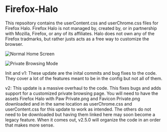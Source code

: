 # Firefox-Halo
This repsoitory contains the userContent.css and userChrome.css files for Firefox Halo. Firefox Halo is not managed by, created by, or in partnership with Mozilla, Firefox, or any of its affiliates. Halo does not own any of the Firefox tradmarks, but rather justs acts as a free way to customize the browser.

![Normal Home Screen](https://raw.githubusercontent.com/seirin-blu/Firefox-Halo/master/Normal%20Home%20Screen.png)

![Private Browsing Mode](https://raw.githubusercontent.com/seirin-blu/Firefox-Halo/master/Private%20Browsing%20Mode.png)

Init and v1: These update are the inital commits and bug fixes to the code. They cover a lot of the features meant to be in the config but not all of them.

v2: This update is a massive overhaul to the code. This fixes bugs and adds support for a customized private browsing page. You will need to have the assets Firefox Halo with Paw Private.png and Favicon Private.png downloaded and in the same location as userChrome.css and userContent.css for this update to work as intended. The others do not need to be downloaded but having them linked here may soon become a legacy feature. When it comes out, v2.5.0 will organize the code in an order that makes more sense.

